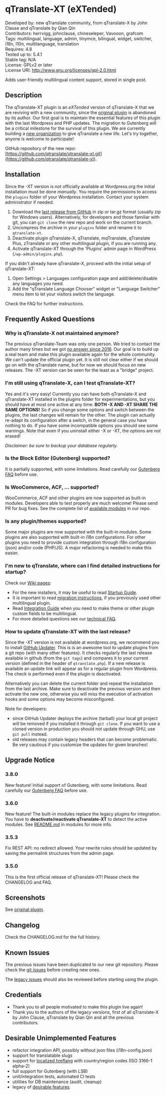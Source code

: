# qTranslate-XT (eXTended)
Developed by: new qTranslate community, from qTranslate-X by John Clause and qTranslate by Qian Qin  
Contributors: herrvigg, johnclause, chineseleper, Vavooon, grafcom  
Tags: multilingual, language, admin, tinymce, bilingual, widget, switcher, i18n, l10n, multilanguage, translation  
Requires: 4.8  
Tested up to: 5.4.1  
Stable tag: N/A  
License: GPLv2 or later  
License URI: http://www.gnu.org/licenses/gpl-2.0.html  

Adds user-friendly multilingual content support, stored in single post.

## Description

The qTranslate-XT plugin is an *eXTended* version of qTranslate-X that we are reviving with a new community, since the [original plugin](https://wordpress.org/plugins/qtranslate-x/) is abandoned by its author. Our first goal is to maintain the essential features of this plugin with the last Wordpress and PHP updates. The migration to Gutenberg will be a critical milestone for the survival of this plugin. We are currently building a [new organization](https://github.com/qtranslate) to give qTranslate a new life. Let's try together, anyone is welcome to participate!

GitHub repository of the new repo: [https://github.com/qtranslate/qtranslate-xt.git](https://github.com/qtranslate/qtranslate-xt).

## Installation

Since the -XT version is not officially available at Wordpress.org the initial installation must be done *manually*. You require the permissions to access the `plugins` folder of your Wordpress installation. Contact your system administrator if needed.

1. Download the [last release from GitHub](https://github.com/qTranslate/qtranslate-xt/releases) in zip or tar.gz format (usually zip for Windows users). Alternatively, for developers and those familiar with git, you can `git clone` the new repo and work on the current branch.
1. Uncompress the archive in your `plugins` folder and rename it to `qtranslate-xt`.
1. Deactivate plugin qTranslate-X, qTranslate, mqTranslate, qTranslate Plus, zTranslate or any other multilingual plugin, if you are running any.
1. Activate qTranslate-XT through the 'Plugins' admin page in WordPress (`/wp-admin/plugins.php`).

If you didn't already have qTranslate-X, proceed with the initial setup of qTranslate-XT:

1. Open Settings > Languages configuration page and add/delete/disable any languages you need.
1. Add the "qTranslate Language Chooser" widget or "Language Switcher" menu item to let your visitors switch the language.

Check the FAQ for further instructions.

## Frequently Asked Questions

### Why is qTranslate-X not maintained anymore?
The previous qTranslate-Team was only one person. We tried to contact the author many times but we got [no answer since 2016](https://github.com/qTranslate-Team/qtranslate-x/issues/579). Our goal is to build up a real team and make this plugin available again for the whole community. We can't update the official plugin yet. It is still not clear either if we should go on with the qTranslate name, but for now we should focus on new releases. The -XT version can be seen for the least as a "bridge" project.

### I'm still using qTranslate-X, can I test qTranslate-XT?
Yes and it's very easy! Currently you can have both qTranslate-X and qTranslate-XT installed in the plugins folder for experimentations, but you should have at most one active at any time: **BOTH -X AND -XT SHARE THE SAME OPTIONS!** So if you change some options and switch between the plugins, the last changes will remain for the other. The plugin can actually re-adapt its configuration after a switch, in the general case you have nothing to do. If you have some incompatible options you should see some warnings. Note that even if you uninstall either -X or -XT, the options are *not* erased!

*Disclaimer: be sure to backup your database regularly.*

### Is the Block Editor (Gutenberg) supported? ###
It is partially supported, with some limitations. Read carefully our [Gutenberg FAQ](https://github.com/qtranslate/qtranslate-xt/wiki/FAQ#gutenberg) before use.

### Is WooCommerce, ACF, ... supported? ###
WooCommerce, ACF and other plugins are now supported as built-in modules. Developers able to test properly are much welcome! Please send PR for bug fixes.
See the complete list of [available modules](https://github.com/qtranslate/qtranslate-xt/tree/master/modules) in our repo.

### Is any plugin/themes supported? ###
Some major plugins are now supported with the built-in modules. Some plugins are also supported with built-in i18n configurations. For other plugins you need to provide custom integration through i18n configuration (json) and/or code (PHP/JS). A major refactoring is needed to make this easier.

### I'm new to qTranslate, where can I find detailed instructions for startup?
Check our [Wiki pages](https://github.com/qtranslate/qtranslate-xt/wiki):

* For the new installers, it may be useful to read [Startup Guide](https://github.com/qtranslate/qtranslate-xt/wiki/Startup-Guide/ "Startup Guide").
* It is important to read [migration instructions](https://github.com/qtranslate/qtranslate-xt/wiki/Migration-Guide "Migration Guide"), if you previously used other multilingual plugin.
* Read [Integration Guide](https://github.com/qtranslate/qtranslate-xt/wiki/Integration-Guide "Integration Guide") when you need to make theme or other plugin custom fields to be multilingual.
* For more detailed questions see our [technical FAQ](https://github.com/qtranslate/qtranslate-xt/wiki/FAQ).

### How to update qTranslate-XT with the last release?
Since the -XT version is not available at wordpress.org, we recommend you to install [GitHub Updater](https://github.com/afragen/github-updater). This is is an awesome tool to update plugins from a git repo (with many other features). It checks regularly the last release available in github (from the `git tags`) and compares it to your current version (defined in the header of `qtranslate.php`). If a new release is available an update link will appear as for a regular plugin from Wordpress. The check is performed even if the plugin is deactivated.

Alternatively you can delete the current folder and repeat the installation from the last archive. Make sure to deactivate the previous version and then activate the new one, otherwise you will miss the execution of activation hooks and some options may become misconfigured.

Note for developers:

* since GitHub Updater deploys the archive (tarball) your local git project will be removed if you installed it through `git clone`. If you want to use a cloned version in production you should not update through GHU, use `git pull` instead.
* old releases may contain legacy headers that can become problematic. Be very cautious if you customize the updates for given branches!

## Upgrade Notice

### 3.8.0
New feature! Initial support of Gutenberg, with some limitations. Read carefully our [Gutenberg FAQ](https://github.com/qtranslate/qtranslate-xt/wiki/FAQ#gutenberg) before use.

### 3.6.0
New feature! The built-in modules replace the legacy plugins for integration. You have to **deactivate/reactivate qTranslate-XT** to detect the active modules. See [README.md](https://github.com/qtranslate/qtranslate-xt/blob/master/modules/README.md) in modules for more info.

### 3.5.3
Fix REST API: no redirect allowed. Your rewrite rules should be updated by saving the permalink structures from the admin page.

### 3.5.0
This is the first official release of qTranslate-XT! Please check the CHANGELOG and FAQ.

## Screenshots

See [original plugin](https://wordpress.org/plugins/qtranslate-x/).

## Changelog

Check the CHANGELOG.md for the full history.

## Known Issues

The previous issues have been duplicated to our new git repository. Please check the [git issues](https://github.com/qTranslate/qtranslate-xt/issues) before creating new ones.

The [legacy issues](https://github.com/qtranslate/qtranslate-xt/wiki/Known-Issues) should also be reviewed before starting using the plugin.

## Credentials

* Thank you to all people motivated to make this plugin live again!
* Thank you to the authors of the legacy versions, first of all qTranslate-X by John Clause, qTranslate by Qian Qin and all the previous contributors.

## Desirable Unimplemented Features

* refactor integration API, possibly without json files (i18n-config.json)
* support for translatable slugs
* support for [localized hreflang](https://support.google.com/webmasters/answer/189077) with country/region codes (ISO 3166-1 alpha-2)
* full support for Gutenberg (with LSB)
* unit/integration tests, automated CI tests
* utilities for DB maintenance (audit, cleanup)
* legacy of [desirable features](https://github.com/qtranslate/qtranslate-xt/wiki/Legacy-Desirable-Features).

